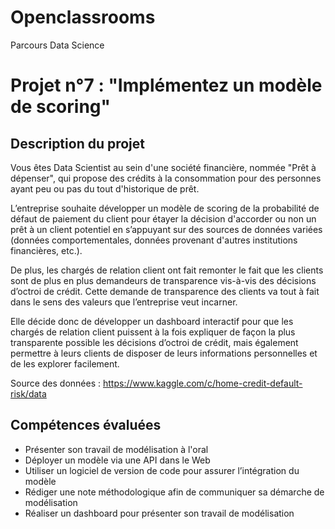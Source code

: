 # Openclassrooms
Parcours Data Science

# Projet n°7 : "Implémentez un modèle de scoring"

## Description du projet
Vous êtes Data Scientist au sein d'une société financière, nommée "Prêt à dépenser",  qui propose des crédits à la consommation pour des personnes ayant peu ou pas du tout d'historique de prêt.

L’entreprise souhaite développer un modèle de scoring de la probabilité de défaut de paiement du client pour étayer la décision d'accorder ou non un prêt à un client potentiel en s’appuyant sur des sources de données variées (données comportementales, données provenant d'autres institutions financières, etc.).

De plus, les chargés de relation client ont fait remonter le fait que les clients sont de plus en plus demandeurs de transparence vis-à-vis des décisions d’octroi de crédit. Cette demande de transparence des clients va tout à fait dans le sens des valeurs que l’entreprise veut incarner.

Elle décide donc de développer un dashboard interactif pour que les chargés de relation client puissent à la fois expliquer de façon la plus transparente possible les décisions d’octroi de crédit, mais également permettre à leurs clients de disposer de leurs informations personnelles et de les explorer facilement. 

Source des données : https://www.kaggle.com/c/home-credit-default-risk/data

## Compétences évaluées
* Présenter son travail de modélisation à l'oral
* Déployer un modèle via une API dans le Web
* Utiliser un logiciel de version de code pour assurer l’intégration du modèle
* Rédiger une note méthodologique afin de communiquer sa démarche de modélisation
* Réaliser un dashboard pour présenter son travail de modélisation
